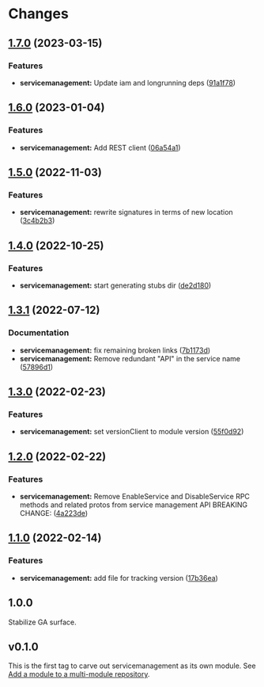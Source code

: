 # Changes

## [1.7.0](https://github.com/googleapis/google-cloud-go/compare/servicemanagement/v1.6.0...servicemanagement/v1.7.0) (2023-03-15)


### Features

* **servicemanagement:** Update iam and longrunning deps ([91a1f78](https://github.com/googleapis/google-cloud-go/commit/91a1f784a109da70f63b96414bba8a9b4254cddd))

## [1.6.0](https://github.com/googleapis/google-cloud-go/compare/servicemanagement/v1.5.0...servicemanagement/v1.6.0) (2023-01-04)


### Features

* **servicemanagement:** Add REST client ([06a54a1](https://github.com/googleapis/google-cloud-go/commit/06a54a16a5866cce966547c51e203b9e09a25bc0))

## [1.5.0](https://github.com/googleapis/google-cloud-go/compare/servicemanagement/v1.4.0...servicemanagement/v1.5.0) (2022-11-03)


### Features

* **servicemanagement:** rewrite signatures in terms of new location ([3c4b2b3](https://github.com/googleapis/google-cloud-go/commit/3c4b2b34565795537aac1661e6af2442437e34ad))

## [1.4.0](https://github.com/googleapis/google-cloud-go/compare/servicemanagement/v1.3.1...servicemanagement/v1.4.0) (2022-10-25)


### Features

* **servicemanagement:** start generating stubs dir ([de2d180](https://github.com/googleapis/google-cloud-go/commit/de2d18066dc613b72f6f8db93ca60146dabcfdcc))

## [1.3.1](https://github.com/googleapis/google-cloud-go/compare/servicemanagement/v1.3.0...servicemanagement/v1.3.1) (2022-07-12)


### Documentation

* **servicemanagement:** fix remaining broken links ([7b1173d](https://github.com/googleapis/google-cloud-go/commit/7b1173d1ffed195c515b907b20dd1f86a9eef13a))
* **servicemanagement:** Remove redundant "API" in the service name ([57896d1](https://github.com/googleapis/google-cloud-go/commit/57896d1491c04fa53d3f3e2344ef10c3d91c4b65))

## [1.3.0](https://github.com/googleapis/google-cloud-go/compare/servicemanagement/v1.2.0...servicemanagement/v1.3.0) (2022-02-23)


### Features

* **servicemanagement:** set versionClient to module version ([55f0d92](https://github.com/googleapis/google-cloud-go/commit/55f0d92bf112f14b024b4ab0076c9875a17423c9))

## [1.2.0](https://github.com/googleapis/google-cloud-go/compare/servicemanagement/v1.1.0...servicemanagement/v1.2.0) (2022-02-22)


### Features

* **servicemanagement:** Remove EnableService and DisableService RPC methods and related protos from service management API BREAKING CHANGE: ([4a223de](https://github.com/googleapis/google-cloud-go/commit/4a223de8eab072d95818c761e41fb3f3f6ac728c))

## [1.1.0](https://github.com/googleapis/google-cloud-go/compare/servicemanagement/v1.0.0...servicemanagement/v1.1.0) (2022-02-14)

### Features

* **servicemanagement:** add file for tracking version ([17b36ea](https://github.com/googleapis/google-cloud-go/commit/17b36ead42a96b1a01105122074e65164357519e))

## 1.0.0

Stabilize GA surface.

## v0.1.0

This is the first tag to carve out servicemanagement as its own module. See
[Add a module to a multi-module repository](https://github.com/golang/go/wiki/Modules#is-it-possible-to-add-a-module-to-a-multi-module-repository).

